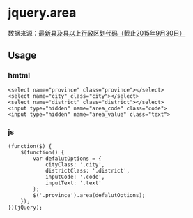 # jquery.area

数据来源：[最新县及县以上行政区划代码（截止2015年9月30日）](http://www.stats.gov.cn/tjsj/tjbz/xzqhdm/201608/t20160809_1386477.html)

## Usage
### hmtml
```
<select name="province" class="province"></select>
<select name="city" class="city"></select>
<select name="district" class="district"></select>
<input type="hidden" name="area_code" class="code">
<input type="hidden" name="area_value" class="text">
```
### js
```
(function($) {
    $(function() {
        var defalutOptions = {
            cityClass: '.city',
            districtClass: '.district',
            inputCode: '.code',
            inputText: '.text'
        };
        $('.province').area(defalutOptions);
    });
})(jQuery);
```
